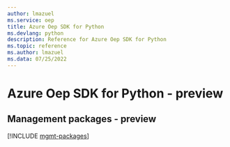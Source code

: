 ```yaml
---
author: lmazuel
ms.service: oep
title: Azure Oep SDK for Python
ms.devlang: python
description: Reference for Azure Oep SDK for Python
ms.topic: reference
ms.author: lmazuel
ms.data: 07/25/2022
---
```

# Azure Oep SDK for Python - preview

## Management packages - preview
[!INCLUDE [mgmt-packages](oep-mgmt-index.md)]